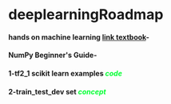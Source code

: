 # deeplearningRoadmap
#### hands on machine learning [link textbook](https://github.com/ageron/handson-ml3)-
#### NumPy Beginner's Guide-
#### 1-tf2_1 scikit learn examples <font color=00FF31>*code*</font>
#### 2-train_test_dev set <font color=00FF31>*concept*</font>
